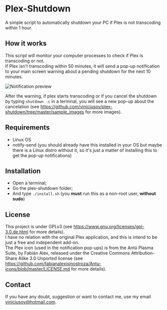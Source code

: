 # Plex-Shutdown
A simple script to automatically shutdown your PC if Plex is not transcoding within 1 hour.

## How it works
This script will monitor your computer processes to check if Plex is transcoding or not.  
If Plex isn't transcoding within 50 minutes, it will send a pop-up notification to your main screen warning about a pending shutdown for the next 10 minutes.  

![Notification preview](https://raw.githubusercontent.com/viniciusov/plex-shutdown/master/sample_images/1.png)

After the warning, if plex starts transcoding or if you cancel the shutdown by typing `shutdown -c` in a terminal, you will see a new pop-up about the cancelation (see https://github.com/viniciusov/plex-shutdown/tree/master/sample_images for more images).  

## Requirements
- Linux OS
- notify-send (you should already have this installed in your OS but maybe there is a Linux distro without it, so it's just a matter of installing this to get the pop-up notifications)

## Installation
- Open a terminal;
- Go the plex-shutdown folder;
- And type `./install.sh` (you **must** run this as a non-root user, **without sudo**)

## License
This project is under GPLv3 (see https://www.gnu.org/licenses/gpl-3.0.de.html for more details).  
I have no relation with the original Plex application, and this is intend to be just a free and independent add-on.  
The Plex icon (used in the notification pop-ups) is from the Antü Plasma Suite, by Fabián Alex, released under the Creative Commons Attribution-Share Alike 3.0 Unported license (see https://github.com/fabianalexisinostroza/Antu-icons/blob/master/LICENSE.md for more details).

## Contact
If you have any doubt, suggestion or want to contact me, use my email viniciusov@hotmail.com.
